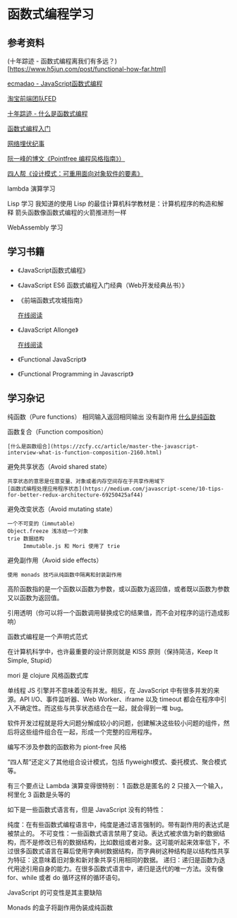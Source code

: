 # 函数式编程学习




## 参考资料
(十年踪迹 - 函数式编程离我们有多远？)[https://www.h5jun.com/post/functional-how-far.html]

[ecmadao - JavaScript函数式编程](https://github.com/ecmadao/Coding-Guide/blob/master/Notes/JavaScript/JavaScript%E5%87%BD%E6%95%B0%E5%BC%8F%E7%BC%96%E7%A8%8B.md)

[淘宝前端团队FED](http://taobaofed.org/blog/2017/03/16/javascript-functional-programing/)

[十年踪迹 - 什么是函数式编程](https://www.zcfy.cc/article/master-the-javascript-interview-what-is-functional-programming-2221.html)

[函数式编程入门](http://www.ruanyifeng.com/blog/2017/02/fp-tutorial.html)

[网络埋伏纪事](https://zcfy.cc/article/composing-software-an-introduction-javascript-scene-medium)

[阮一峰的博文《Pointfree 编程风格指南》）](http://www.ruanyifeng.com/blog/2017/03/pointfree.html)

[四人帮《设计模式：可重用面向对象软件的要素》](https://www.amazon.com/Design-Patterns-Elements-Reusable-Object-Oriented/dp/0201633612/ref=as_li_ss_tl?ie=UTF8&qid=1494993475&sr=8-1&keywords=design+patterns&linkCode=ll1&tag=eejs-20&linkId=6c553f16325f3939e5abadd4ee04e8b4)

lambda 演算学习

Lisp 学习
我知道的使用 Lisp 的最佳计算机科学教材是：计算机程序的构造和解释
箭头函数像函数式编程的火箭推进剂一样

WebAssembly 学习

## 学习书籍

- 《JavaScript函数式编程》

- 《JavaScript ES6 函数式编程入门经典（Web开发经典丛书）》

- 《前端函数式攻城指南》

    [在线阅读](http://wiki.jikexueyuan.com/project/clojure-flavored-javascript/)

- 《JavaScript Allonge》

    [在线阅读](https://leanpub.com/javascript-allonge/read#online)

- 《Functional JavaScript》

- 《Functional Programming in Javascript》


## 学习杂记

纯函数（Pure functions）
    相同输入返回相同输出
    没有副作用
    [什么是纯函数](http://zcfy.cc/article/master-the-javascript-interview-what-is-a-pure-function-2186.html)

函数复合（Function composition）

    [什么是函数组合](https://zcfy.cc/article/master-the-javascript-interview-what-is-function-composition-2160.html)

避免共享状态（Avoid shared state）

    共享状态的意思是任意变量、对象或者内存空间存在于共享作用域下
    [函数式编程处理应用程序状态](https://medium.com/javascript-scene/10-tips-for-better-redux-architecture-69250425af44)

避免改变状态（Avoid mutating state）

    一个不可变的（immutable）
    Object.freeze 浅冻结一个对象
    trie 数据结构
         Immutable.js 和 Mori 使用了 trie

避免副作用（Avoid side effects）

    使用 monads 技巧从纯函数中隔离和封装副作用

高阶函数指的是一个函数以函数为参数，或以函数为返回值，或者既以函数为参数又以函数为返回值。

引用透明（你可以将一个函数调用替换成它的结果值，而不会对程序的运行造成影响）

函数式编程是一个声明式范式


在计算机科学中，也许最重要的设计原则就是 KISS 原则（保持简洁，Keep It Simple, Stupid）

mori 是 clojure 风格函数式库

单线程 JS 引擎并不意味着没有并发。相反，在 JavaScript 中有很多并发的来源。API I/O、事件监听器、Web Worker、iframe 以及 timeout 都会在程序中引入不确定性。而这些与共享状态结合在一起，就会得到一堆 bug。


软件开发过程就是将大问题分解成较小的问题，创建解决这些较小问题的组件，然后将这些组件组合在一起，形成一个完整的应用程序。

编写不涉及参数的函数称为 piont-free 风格

“四人帮”还定义了其他组合设计模式，包括 flyweight模式、委托模式、聚合模式等。

有三个要点让 Lambda 演算变得很特别：
    1 函数总是匿名的
    2 只接入一个输入，柯里化
    3 函数是头等的

    

如下是一些函数式语言有，但是 JavaScript 没有的特性：

纯度：在有些函数式编程语言中，纯度是通过语言强制的。带有副作用的表达式是被禁止的。
不可变性：一些函数式语言禁用了变动。表达式被求值为新的数据结构，而不是修改已有的数据结构，比如数组或者对象。这可能听起来效率低下，不过很多函数式语言在幕后使用字典树数据结构，而字典树这种结构是以结构性共享为特征：这意味着旧对象和新对象共享引用相同的数据。
递归：递归是函数为迭代用途引用自身的能力。在很多函数式语言中，递归是迭代的唯一方法。没有像 for、while 或者 do 循环这样的循环语句。

JavaScript 的可变性是其主要缺陷

Monads 的盒子将副作用伪装成纯函数